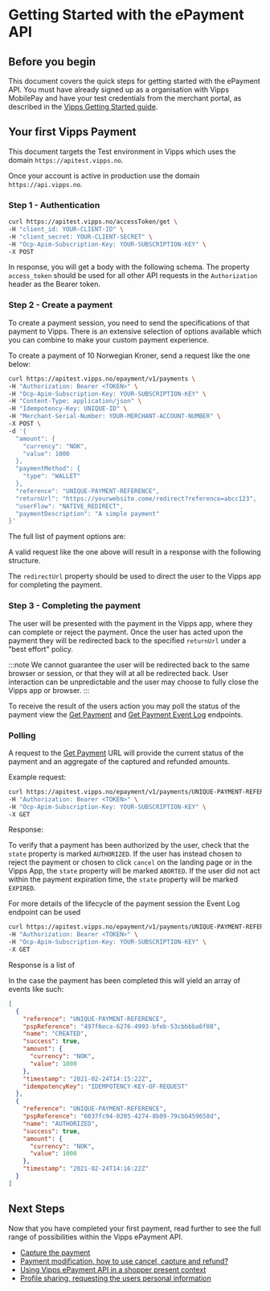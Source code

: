 <!-- START_METADATA
---
title: Getting started with the ePayment API
sidebar_label: Getting started
id: getting-started
sidebar_position: 10
description: Quick steps for getting started with the ePayment API.
toc_min_heading_level: 2
toc_max_heading_level: 5
pagination_next: null
pagination_prev: null
---

import ApiSchema from '@theme/ApiSchema';

END_METADATA -->

# Getting Started with the ePayment API

## Before you begin

This document covers the quick steps for getting started with the ePayment API.
You must have already signed up as a organisation with Vipps MobilePay and have your test credentials from the merchant portal, as described in the
[Vipps Getting Started guide](https://vippsas.github.io/vipps-developer-docs/docs/vipps-developers/vipps-getting-started).

<!-- START_COMMENT -->
<!--
Once your merchant account is setup for Merchant Payments, you should look at available configuration options, such as
[Notifications Webhooks](how-to-setup-notification-webhooks.md).
-->
<!-- END_COMMENT -->

## Your first Vipps Payment

This document targets the Test environment in Vipps which uses the domain `https://apitest.vipps.no`.

Once your account is active in production use the domain `https://api.vipps.no`.

### Step 1 - Authentication

```bash
curl https://apitest.vipps.no/accessToken/get \
-H "client_id: YOUR-CLIENT-ID" \
-H "client_secret: YOUR-CLIENT-SECRET" \
-H "Ocp-Apim-Subscription-Key: YOUR-SUBSCRIPTION-KEY" \
-X POST
```

In response, you will get a body with the following schema.
The property `access_token` should be used for all other API requests in the `Authorization` header as the Bearer token.

<ApiSchema id="access-token-swagger-id" pointer="#/components/schemas/AuthorizationTokenResponse" example />

### Step 2 - Create a payment

To create a payment session, you need to send the specifications of that payment to Vipps. There is an extensive selection of options available which you can combine to make your custom payment experience.

To create a payment of 10 Norwegian Kroner, send a request like the one below:

```bash
curl https://apitest.vipps.no/epayment/v1/payments \
-H "Authorization: Bearer <TOKEN>" \
-H "Ocp-Apim-Subscription-Key: YOUR-SUBSCRIPTION-KEY" \
-H "Content-Type: application/json" \
-H "Idempotency-Key: UNIQUE-ID" \
-H "Merchant-Serial-Number: YOUR-MERCHANT-ACCOUNT-NUMBER" \
-X POST \
-d '{
  "amount": {
    "currency": "NOK",
    "value": 1000
  },
  "paymentMethod": {
    "type": "WALLET"
  },
  "reference": "UNIQUE-PAYMENT-REFERENCE",
  "returnUrl": "https://yourwebsite.come/redirect?reference=abcc123",
  "userFlow": "NATIVE_REDIRECT",
  "paymentDescription": "A simple payment"
}'
```

The full list of payment options are:

<ApiSchema id="epayment-swagger-id" pointer="#/components/schemas/CreatePaymentRequest" />



A valid request like the one above will result in a response with the following structure.


<ApiSchema id="epayment-swagger-id" pointer="#/components/schemas/CreatePaymentResponse" example />


The `redirectUrl` property should be used to direct the user to the Vipps app for completing the payment.

### Step 3 - Completing the payment

The user will be presented with the payment in the Vipps app, where they can complete or reject the payment. Once the user has acted upon the payment they will be redirected back to the specified `returnUrl` under a "best effort" policy.

:::note
We cannot guarantee the user will be redirected back to the same browser or session, or that they will at all be redirected back. User interaction can be unpredictable and the user may choose to fully close the Vipps app or browser.
:::

To receive the result of the users action you may poll the status of the payment view the
[Get Payment][get-payment-endpoint] and
[Get Payment Event Log][get-payment-event-log-endpoint] endpoints.

<!-- START_COMMENT -->
<!--
Alternatively, receive status updates over our [Notification Webhooks](how-to-setup-notification-webhooks.md) service

-->
<!-- END_COMMENT -->

### Polling

A request to the [Get Payment][get-payment-endpoint] URL will provide the current status of the payment and an aggregate of the captured and refunded amounts.

Example request:

```bash
curl https://apitest.vipps.no/epayment/v1/payments/UNIQUE-PAYMENT-REFERENCE \
-H "Authorization: Bearer <TOKEN>" \
-H "Ocp-Apim-Subscription-Key: YOUR-SUBSCRIPTION-KEY" \
-X GET
```

Response:

<ApiSchema id="epayment-swagger-id" pointer="#/components/schemas/GetPaymentResponse" example />

To verify that a payment has been authorized by the user, check that the `state` property is marked `AUTHORIZED`. If the user has instead chosen to reject the payment or chosen to click `cancel` on the landing page or in the Vipps App, the `state` property will be marked `ABORTED`. If the user did not act within the payment expiration time, the `state` property will be marked `EXPIRED`.

For more details of the lifecycle of the payment session the Event Log endpoint can be used

```bash
curl https://apitest.vipps.no/epayment/v1/payments/UNIQUE-PAYMENT-REFERENCE/events \
-H "Authorization: Bearer <TOKEN>" \
-H "Ocp-Apim-Subscription-Key: YOUR-SUBSCRIPTION-KEY" \
-X GET
```

Response is a list of

<ApiSchema id="epayment-swagger-id" pointer="#/components/schemas/PaymentEvent" example />

In the case the payment has been completed this will yield an array of events like such:

```json
[
  {
    "reference": "UNIQUE-PAYMENT-REFERENCE",
    "pspReference": "497f6eca-6276-4993-bfeb-53cbbbba6f08",
    "name": "CREATED",
    "success": true,
    "amount": {
      "currency": "NOK",
      "value": 1000
    },
    "timestamp": "2021-02-24T14:15:22Z",
    "idempotencyKey": "IDEMPOTENCY-KEY-OF-REQUEST"
  },
  {
    "reference": "UNIQUE-PAYMENT-REFERENCE",
    "pspReference": "6037fc94-0205-4274-8b09-79cbb459658d",
    "name": "AUTHORIZED",
    "success": true,
    "amount": {
      "currency": "NOK",
      "value": 1000
    },
    "timestamp": "2021-02-24T14:16:22Z"
  }
]
```
<!-- START_COMMENT -->
<!--
### Notification Events

If you are not dependent on getting the payment result immediately, you may also use notification events to receive the payment status update via our [Notification Webhooks](how-to-setup-notification-webhooks.md) service. While we aim to deliver these event updates within a few seconds of the user completing the payment, this service has an eventual delivery guarantee rather than immediate delivery.

:::info
This means we may deliver the same message several times to verify successful delivery, use the `pspReference` field for duplicate delivery checking.
:::

If you use the notification service, you will receive events in the same format as those in the array list returned from the [Get Payment Events][get-payment-event-log-endpoint] endpoint.

For example, a successful authentication event would look like

```json
{
 "reference": "UNIQUE-PAYMENT-REFERENCE",
 "pspReference": "497f6eca-6276-4993-bfeb-53cbbbba6f08",
 "name": "CREATED",
 "success": true,
 "amount": {
   "currency": "NOK",
   "value": 1000
 },
 "timestamp": "2021-02-24T14:15:22Z",
 "idempotencyKey": "IDEMPOTENCY-KEY-OF-REQUEST"
}
```

If the user had rejected the payment, the event would look like

```json
{
  "reference": "UNIQUE-PAYMENT-REFERENCE",
  "pspReference": "38ab3a93-a819-4982-912d-089f3177e6c8",
  "name": "TERMINATED",
  "success": true,
  "amount": {
    "currency": "NOK",
    "value": 1000
  },
  "timestamp": "2021-02-24T14:15:12Z"
}
```
-->
<!-- END_COMMENT -->

## Next Steps

Now that you have completed your first payment,
read further to see the full range of possibilities within the Vipps ePayment API.

- [Capture the payment](modifications/capture.md)
- [Payment modification, how to use cancel, capture and refund?](modifications/README.md)
- [Using Vipps ePayment API in a shopper present context](features/customer-present-payments.md)
- [Profile sharing, requesting the users personal information](features/profile-sharing.md)

<!-- START_COMMENT -->
<!-- [How to setup Notification Webhooks](how-to-setup-notification-webhooks.md) -->
<!-- END_COMMENT -->

[create-payment-endpoint]: https://vippsas.github.io/vipps-developer-docs/api/epayment#tag/CreatePayments/operation/createPayment
[get-payment-endpoint]: https://vippsas.github.io/vipps-developer-docs/api/epayment#tag/QueryPayments/operation/getPayment
[get-payment-event-log-endpoint]: https://vippsas.github.io/vipps-developer-docs/api/epayment#tag/QueryPayments/operation/getPaymentEventLog
[cancel-payment-endpoint]: https://vippsas.github.io/vipps-developer-docs/api/epayment#tag/AdjustPayments/operation/cancelPayment
[capture-payment-endpoint]: https://vippsas.github.io/vipps-developer-docs/api/epayment#tag/AdjustPayments/operation/capturePayment
[refund-payment-endpoint]: https://vippsas.github.io/vipps-developer-docs/api/epayment#tag/AdjustPayments/operation/refundPayment
[adjust-authorization-endpoint]: https://vippsas.github.io/vipps-developer-docs/api/epayment#tag/AdjustPayments/operation/adjustAuthorization
[force-approve-endpoint]: https://vippsas.github.io/vipps-developer-docs/api/epayment#tag/ForceApprove/operation/forceApprove
